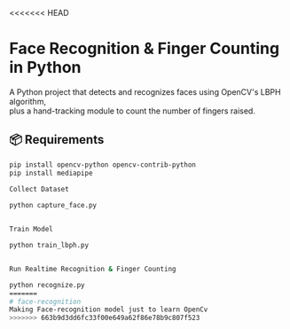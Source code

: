 <<<<<<< HEAD
# Face Recognition & Finger Counting in Python

A Python project that detects and recognizes faces using OpenCV's LBPH algorithm,  
plus a hand-tracking module to count the number of fingers raised.

## 📦 Requirements
```bash
pip install opencv-python opencv-contrib-python
pip install mediapipe
 
Collect Dataset

python capture_face.py


Train Model

python train_lbph.py


Run Realtime Recognition & Finger Counting

python recognize.py
=======
# face-recognition
Making Face-recognition model just to learn OpenCv
>>>>>>> 663b9d3dd6fc33f00e649a62f86e78b9c807f523
